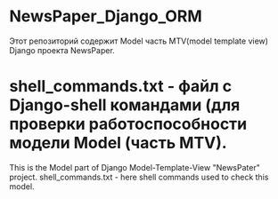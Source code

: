 # NewsPaper_Django_ORM

Этот репозиторий содержит Model часть MTV(model template view) Django проекта NewsPaper.

shell_commands.txt - файл с Django-shell командами (для проверки работоспособности модели Model (часть MTV).
=========================================================================================
This is the Model part of Django Model-Template-View "NewsPater" project.
shell_commands.txt - here shell commands used to check this model.
